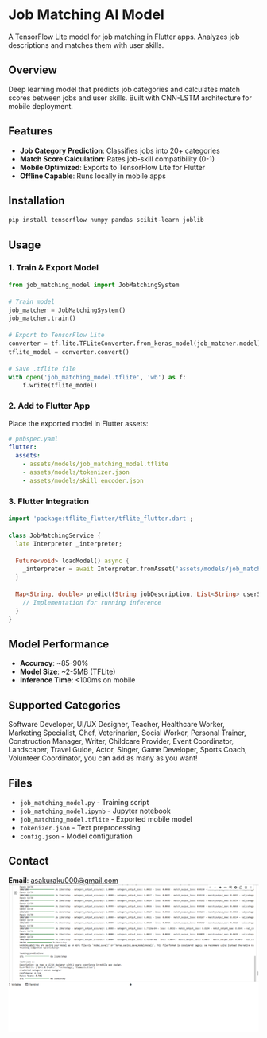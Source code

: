 # Job Matching AI Model

A TensorFlow Lite model for job matching in Flutter apps. Analyzes job descriptions and matches them with user skills.

## Overview

Deep learning model that predicts job categories and calculates match scores between jobs and user skills. Built with CNN-LSTM architecture for mobile deployment.

## Features

- **Job Category Prediction**: Classifies jobs into 20+ categories
- **Match Score Calculation**: Rates job-skill compatibility (0-1)
- **Mobile Optimized**: Exports to TensorFlow Lite for Flutter
- **Offline Capable**: Runs locally in mobile apps

## Installation

```bash
pip install tensorflow numpy pandas scikit-learn joblib
```

## Usage

### 1. Train & Export Model
```python
from job_matching_model import JobMatchingSystem

# Train model
job_matcher = JobMatchingSystem()
job_matcher.train()

# Export to TensorFlow Lite
converter = tf.lite.TFLiteConverter.from_keras_model(job_matcher.model)
tflite_model = converter.convert()

# Save .tflite file
with open('job_matching_model.tflite', 'wb') as f:
    f.write(tflite_model)
```

### 2. Add to Flutter App

Place the exported model in Flutter assets:

```yaml
# pubspec.yaml
flutter:
  assets:
    - assets/models/job_matching_model.tflite
    - assets/models/tokenizer.json
    - assets/models/skill_encoder.json
```

### 3. Flutter Integration

```dart
import 'package:tflite_flutter/tflite_flutter.dart';

class JobMatchingService {
  late Interpreter _interpreter;
  
  Future<void> loadModel() async {
    _interpreter = await Interpreter.fromAsset('assets/models/job_matching_model.tflite');
  }
  
  Map<String, double> predict(String jobDescription, List<String> userSkills) {
    // Implementation for running inference
  }
}
```

## Model Performance

- **Accuracy**: ~85-90%
- **Model Size**: ~2-5MB (TFLite)
- **Inference Time**: <100ms on mobile

## Supported Categories

Software Developer, UI/UX Designer, Teacher, Healthcare Worker, Marketing Specialist, Chef, Veterinarian, Social Worker, Personal Trainer, Construction Manager, Writer, Childcare Provider, Event Coordinator, Landscaper, Travel Guide, Actor, Singer, Game Developer, Sports Coach, Volunteer Coordinator, you can add as many as you want!

## Files

- `job_matching_model.py` - Training script
- `job_matching_model.ipynb` - Jupyter notebook
- `job_matching_model.tflite` - Exported mobile model
- `tokenizer.json` - Text preprocessing
- `config.json` - Model configuration

## Contact

**Email**: asakuraku000@gmail.com
![Model Training Screenshot](https://github.com/asakuraku000/Job-Matching-AI-model-skills-hobbies-based-/blob/main/ss.png?raw=true)
